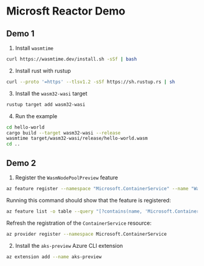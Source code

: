 # Microsft Reactor Demo

## Demo 1

1. Install `wasmtime`

```sh
curl https://wasmtime.dev/install.sh -sSf | bash
```

2. Install rust with rustup

```sh
curl --proto '=https' --tlsv1.2 -sSf https://sh.rustup.rs | sh
```

3. Install the `wasm32-wasi` target

```sh
rustup target add wasm32-wasi
```

4. Run the example

```sh
cd hello-world
cargo build --target wasm32-wasi --release
wasmtime target/wasm32-wasi/release/hello-world.wasm 
cd ..
```

## Demo 2

1. Register the `WasmNodePoolPreview` feature

```sh
az feature register --namespace "Microsoft.ContainerService" --name "WasmNodePoolPreview"
```

Running this command should show that the feature is registered:
    
```sh
az feature list -o table --query "[?contains(name, 'Microsoft.ContainerService/WasmNodePoolPreview')].{Name:name,State:properties.state}"
```

Refresh the registration of the `ContainerService` resource:

```sh
az provider register --namespace Microsoft.ContainerService
```

2. Install the `aks-preview` Azure CLI extension

```sh
az extension add --name aks-preview
```
